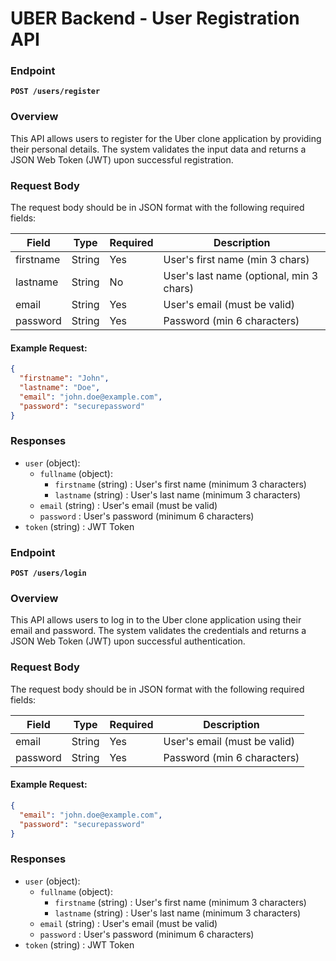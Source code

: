 # UBER Backend - User Registration API

### Endpoint
**`POST /users/register`**

### Overview
This API allows users to register for the Uber clone application by providing their personal details. The system validates the input data and returns a JSON Web Token (JWT) upon successful registration.

### Request Body
The request body should be in JSON format with the following required fields:

| Field      | Type   | Required | Description                          |
|------------|--------|----------|--------------------------------------|
| firstname  | String | Yes      | User's first name (min 3 chars)    |
| lastname   | String | No       | User's last name (optional, min 3 chars) |
| email      | String | Yes      | User's email (must be valid)       |
| password   | String | Yes      | Password (min 6 characters)        |

#### Example Request:
```json
{
  "firstname": "John",
  "lastname": "Doe",
  "email": "john.doe@example.com",
  "password": "securepassword"
}
```

### Responses

- `user` (object):
  - `fullname` (object):
    - `firstname` (string) : User's first name (minimum 3 characters)
    - `lastname` (string) : User's last name (minimum 3 characters)
  - `email` (string) : User's email (must be valid)
  - `password` : User's password (minimum 6 characters)
- `token` (string) : JWT Token 

### Endpoint
**`POST /users/login`**

### Overview
This API allows users to log in to the Uber clone application using their email and password. The system validates the credentials and returns a JSON Web Token (JWT) upon successful authentication.


### Request Body
The request body should be in JSON format with the following required fields:

| Field      | Type   | Required | Description                          |
|------------|--------|----------|--------------------------------------|
| email      | String | Yes      | User's email (must be valid)       |
| password   | String | Yes      | Password (min 6 characters)        |

#### Example Request:
```json
{
  "email": "john.doe@example.com",
  "password": "securepassword"
}
```

### Responses

- `user` (object):
  - `fullname` (object):
    - `firstname` (string) : User's first name (minimum 3 characters)
    - `lastname` (string) : User's last name (minimum 3 characters)
  - `email` (string) : User's email (must be valid)
  - `password` : User's password (minimum 6 characters)
- `token` (string) : JWT Token 

